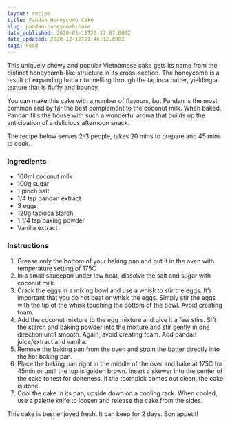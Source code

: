 ```yaml
---
layout: recipe
title: Pandan Honeycomb Cake
slug: pandan-honeycomb-cake
date_published: 2020-05-11T20:17:07.000Z
date_updated: 2020-12-12T21:46:12.000Z
tags: Food
---
```


This uniquely chewy and popular Vietnamese cake gets its name from the distinct honeycomb-like structure in its cross-section. The honeycomb is a result of expanding hot air tunnelling through the tapioca batter, yielding a texture that is fluffy and bouncy.

You can make this cake with a number of flavours, but Pandan is the most common and by far the best complement to the coconut milk. When baked, Pandan fills the house with such a wonderful aroma that builds up the anticipation of a delicious afternoon snack.

The recipe below serves 2-3 people, takes 20 mins to prepare and 45 mins to cook.

### Ingredients

- 100ml coconut milk
- 100g sugar
- 1 pinch salt
- 1/4 tsp pandan extract
- 3 eggs
- 120g tapioca starch
- 1 1/4 tsp baking powder
- Vanilla extract

### Instructions

1. Grease only the bottom of your baking pan and put it in the oven with temperature setting of 175C
2. In a small saucepan under low heat, dissolve the salt and sugar with coconut milk.
3. Crack the eggs in a mixing bowl and use a whisk to stir the eggs. It’s important that you do not beat or whisk the eggs. Simply stir the eggs with the tip of the whisk touching the bottom of the bowl. Avoid creating foam.
4. Add the coconut mixture to the egg mixture and give it a few stirs. Sift the starch and baking powder into the mixture and stir gently in one direction until smooth. Again, avoid creating foam. Add pandan juice/extract and vanilla.
5. Remove the baking pan from the oven and strain the batter directly into the hot baking pan.
6. Place the baking pan right in the middle of the over and bake at 175C for 45min or until the top is golden brown. Insert a skewer into the center of the cake to test for doneness. If the toothpick comes out clean, the cake is done.
7. Cool the cake in its pan, upside down on a cooling rack. When cooled, use a palette knife to loosen and release the cake from the sides.

This cake is best enjoyed fresh. It can keep for 2 days. Bon appetit!
